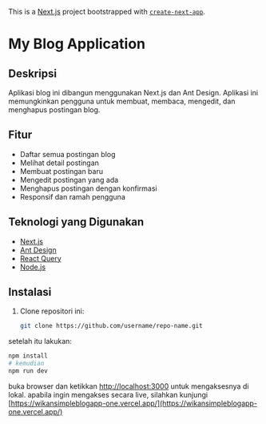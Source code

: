 This is a [Next.js](https://nextjs.org/) project bootstrapped with [`create-next-app`](https://github.com/vercel/next.js/tree/canary/packages/create-next-app).

# My Blog Application

## Deskripsi
Aplikasi blog ini dibangun menggunakan Next.js dan Ant Design. Aplikasi ini memungkinkan pengguna untuk membuat, membaca, mengedit, dan menghapus postingan blog.

## Fitur
- Daftar semua postingan blog
- Melihat detail postingan
- Membuat postingan baru
- Mengedit postingan yang ada
- Menghapus postingan dengan konfirmasi
- Responsif dan ramah pengguna

## Teknologi yang Digunakan
- [Next.js](https://nextjs.org/)
- [Ant Design](https://ant.design/)
- [React Query](https://react-query.tanstack.com/)
- [Node.js](https://nodejs.org/)

## Instalasi
1. Clone repositori ini:
   ```bash
   git clone https://github.com/username/repo-name.git

setelah itu lakukan:

```bash
npm install
# kemudian
npm run dev
```

buka browser dan ketikkan [http://localhost:3000](http://localhost:3000) untuk mengaksesnya di lokal.
apabila ingin mengakses secara live, silahkan kunjungi [https://wikansimpleblogapp-one.vercel.app/](https://wikansimpleblogapp-one.vercel.app/)
